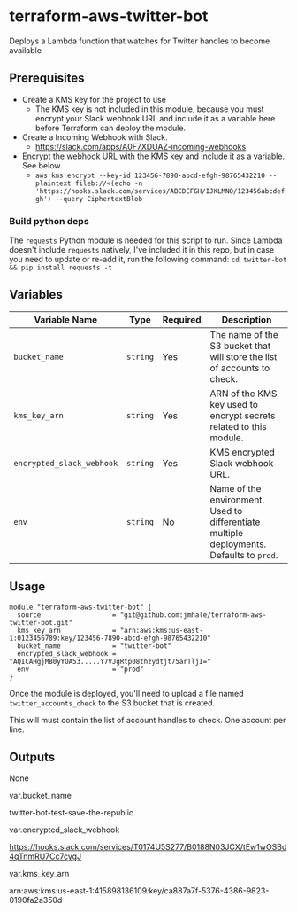 # terraform-aws-twitter-bot

Deploys a Lambda function that watches for Twitter handles to become available

## Prerequisites
- Create a KMS key for the project to use
  - The KMS key is not included in this module, because you must encrypt your Slack webhook URL and include it as a variable here before Terraform can deploy the module.
- Create a Incoming Webhook with Slack.
  - https://slack.com/apps/A0F7XDUAZ-incoming-webhooks
- Encrypt the webhook URL with the KMS key and include it as a variable. See below.
  - `aws kms encrypt --key-id 123456-7890-abcd-efgh-98765432210 --plaintext fileb://<(echo -n 'https://hooks.slack.com/services/ABCDEFGH/IJKLMNO/123456abcdefgh') --query CiphertextBlob`

### Build python deps
The `requests` Python module is needed for this script to run. Since Lambda doesn't include `requests` natively, I've included it in this repo, but in case you need to update or re-add it, run the following command:
`cd twitter-bot && pip install requests -t .`

## Variables
| Variable Name | Type | Required |Description |
|---------------|-------------|-------------|-------------|
|`bucket_name`|`string`|Yes|The name of the S3 bucket that will store the list of accounts to check.|
|`kms_key_arn`|`string`|Yes|ARN of the KMS key used to encrypt secrets related to this module.|
|`encrypted_slack_webhook`|`string`|Yes|KMS encrypted Slack webhook URL.|
|`env`|`string`|No|Name of the environment. Used to differentiate multiple deployments. Defaults to `prod`.|


## Usage

```
module "terraform-aws-twitter-bot" {
  source                  = "git@github.com:jmhale/terraform-aws-twitter-bot.git"
  kms_key_arn             = "arn:aws:kms:us-east-1:0123456789:key/123456-7890-abcd-efgh-98765432210"
  bucket_name             = "twitter-bot"
  encrypted_slack_webhook = "AQICAHgjMB0yYOA53.....Y7VJgRtp08thzydtjt75arTljI="
  env                     = "prod"
}

```

Once the module is deployed, you'll need to upload a file named `twitter_accounts_check` to the S3 bucket that is created.

This will must contain the list of account handles to check. One account per line.

## Outputs
None

var.bucket_name

twitter-bot-test-save-the-republic

var.encrypted_slack_webhook

https://hooks.slack.com/services/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

var.kms_key_arn

arn:aws:kms:us-east-1:415898136109:key/ca887a7f-5376-4386-9823-0190fa2a350d